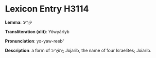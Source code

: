 # Lexicon Entry H3114

**Lemma**: יוֹיָרִיב

**Transliteration (xlit)**: Yôwyârîyb

**Pronunciation**: yo-yaw-reeb'

**Description**:
a form of יְהוֹיָרִיב; Jojarib, the name of four Israelites; Joiarib.
